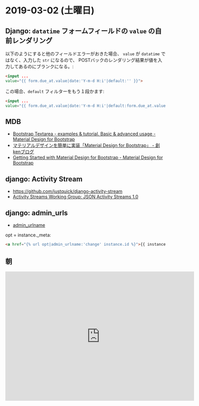 # 2019-03-02 (土曜日)

## Django: `datatime` フォームフィールドの `value` の自前レンダリング

以下のようにすると他のフィールドエラーがおきた場合、 `value` が `datatime` ではなく、入力した `str` になるので、
POSTバックのレンダリング結果が値を入力してあるのにブランクになる。:

~~~html
<input ...
value="{{ form.due_at.value|date:'Y-m-d H:i'|default:'' }}">
~~~

この場合、`default` フィルターをもう１段かます:


~~~html
<input ...
value="{{ form.due_at.value|date:'Y-m-d H:i'|default:form.due_at.value|default:'' }}">
~~~

## MDB

- [Bootstrap Textarea - examples & tutorial. Basic & advanced usage - Material Design for Bootstrap](https://mdbootstrap.com/docs/jquery/forms/textarea/)
- [マテリアルデザインを簡単に実装「Material Design for Bootstrap」 - 創kenブログ](https://souken-blog.com/2016/11/17/material-design-bootstrap/)
- [Getting Started with Material Design for Bootstrap - Material Design for Bootstrap](https://mdbootstrap.com/docs/jquery/getting-started/download/)

## django: Activity Stream

- https://github.com/justquick/django-activity-stream
- [Activity Streams Working Group: JSON Activity Streams 1.0](http://activitystrea.ms/specs/json/1.0/#introduction)

## django: admin_urls

- [admin_urlname](https://github.com/django/django/blob/master/django/contrib/admin/templatetags/admin_urls.py#L12)

opt = instance._meta:

~~~html
<a href="{% url opt|admin_urlname:'change' instance.id %}">{{ instance }}</a>
~~~

## 朝

<iframe height='405' width='590' frameborder='0' allowtransparency='true' scrolling='no' src='https://www.strava.com/activities/2184667045/embed/c89710d5b0221dba328f6457e5520b450103d88d'></iframe>
